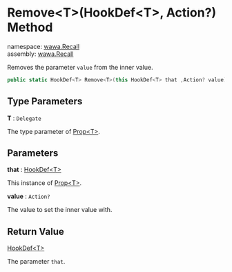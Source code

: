 # Remove\<T\>\(HookDef\<T\>, Action?\) Method

namespace: [wawa\.Recall](../../wawa.Recall.md)<br />
assembly: [wawa\.Recall](../../../wawa.Recall.md)

Removes the parameter `value` from the inner value\.

```csharp
public static HookDef<T> Remove<T>(this HookDef<T> that ,Action? value);
```

## Type Parameters

__T__ : `Delegate`

The type parameter of [Prop\<T\>](../../../wawa.Recall/wawa.Recall/Prop\`1.md)\.

## Parameters

__that__ : [HookDef\<T\>](../../../wawa.Recall/wawa.Recall/HookDef\`1.md)

This instance of [Prop\<T\>](../../../wawa.Recall/wawa.Recall/Prop\`1.md)\.

__value__ : `Action?`

The value to set the inner value with\.

## Return Value

[HookDef\<T\>](../../../wawa.Recall/wawa.Recall/HookDef\`1.md)

The parameter `that`\.

